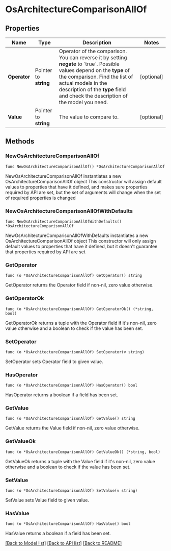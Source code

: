 # OsArchitectureComparisonAllOf

## Properties

Name | Type | Description | Notes
------------ | ------------- | ------------- | -------------
**Operator** | Pointer to **string** | Operator of the comparison. You can reverse it by setting **negate** to &#x60;true&#x60;.   Possible values depend on the **type** of the comparison. Find the list of actual models in the description of the **type** field and check the description of the model you need. | [optional] 
**Value** | Pointer to **string** | The value to compare to. | [optional] 

## Methods

### NewOsArchitectureComparisonAllOf

`func NewOsArchitectureComparisonAllOf() *OsArchitectureComparisonAllOf`

NewOsArchitectureComparisonAllOf instantiates a new OsArchitectureComparisonAllOf object
This constructor will assign default values to properties that have it defined,
and makes sure properties required by API are set, but the set of arguments
will change when the set of required properties is changed

### NewOsArchitectureComparisonAllOfWithDefaults

`func NewOsArchitectureComparisonAllOfWithDefaults() *OsArchitectureComparisonAllOf`

NewOsArchitectureComparisonAllOfWithDefaults instantiates a new OsArchitectureComparisonAllOf object
This constructor will only assign default values to properties that have it defined,
but it doesn't guarantee that properties required by API are set

### GetOperator

`func (o *OsArchitectureComparisonAllOf) GetOperator() string`

GetOperator returns the Operator field if non-nil, zero value otherwise.

### GetOperatorOk

`func (o *OsArchitectureComparisonAllOf) GetOperatorOk() (*string, bool)`

GetOperatorOk returns a tuple with the Operator field if it's non-nil, zero value otherwise
and a boolean to check if the value has been set.

### SetOperator

`func (o *OsArchitectureComparisonAllOf) SetOperator(v string)`

SetOperator sets Operator field to given value.

### HasOperator

`func (o *OsArchitectureComparisonAllOf) HasOperator() bool`

HasOperator returns a boolean if a field has been set.

### GetValue

`func (o *OsArchitectureComparisonAllOf) GetValue() string`

GetValue returns the Value field if non-nil, zero value otherwise.

### GetValueOk

`func (o *OsArchitectureComparisonAllOf) GetValueOk() (*string, bool)`

GetValueOk returns a tuple with the Value field if it's non-nil, zero value otherwise
and a boolean to check if the value has been set.

### SetValue

`func (o *OsArchitectureComparisonAllOf) SetValue(v string)`

SetValue sets Value field to given value.

### HasValue

`func (o *OsArchitectureComparisonAllOf) HasValue() bool`

HasValue returns a boolean if a field has been set.


[[Back to Model list]](../README.md#documentation-for-models) [[Back to API list]](../README.md#documentation-for-api-endpoints) [[Back to README]](../README.md)


